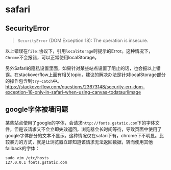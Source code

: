# safari


## SecurityError

> `SecurityError` (DOM Exception 18): The operation is insecure.

以上错误在`file:`协议下，引用`localStorage`时提示的Error。这种情况下，`Chrome`不会报错，可以正常使用localStorage。

另外Safari的隐私设置里面，如果针对某些站点设置了阻止的话，也会报以上错误。在stackoverflow上面有相关topic，建议的解决办法是针对localStorage部分的操作包含到`try-catch`中。
<https://stackoverflow.com/questions/23673148/security-err-dom-exception-18-only-in-safari-when-using-canvas-todataurlimage>




## google字体被墙问题

某些站点使用了google的字体，会请求`http://fonts.gstatic.com`下的字体文件，但是该请求又不会立即失效返回，浏览器会长时间等待，导致页面中使用了google字体部分的文本不显示。这种情况仅在safari下有，chrome下不明显。比较暴力的方式，就是让浏览器立即知道该请求无法返回数据，转而使用其他fallback的字体：

    sudo vim /etc/hosts
    127.0.0.1 fonts.gstatic.com


 
